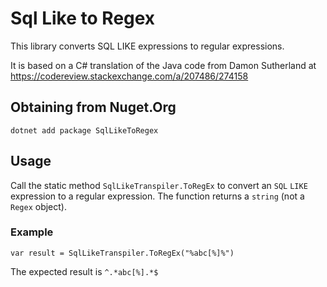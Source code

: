 # Sql Like to Regex

This library converts SQL LIKE expressions to regular expressions.

It is based on a C# translation of the Java code from Damon Sutherland at https://codereview.stackexchange.com/a/207486/274158

## Obtaining from Nuget.Org

`dotnet add package SqlLikeToRegex`

## Usage

Call the static method `SqlLikeTranspiler.ToRegEx` to convert an `SQL` `LIKE` expression to a regular expression. The function returns a `string` (not a `Regex` object).

### Example

`var result = SqlLikeTranspiler.ToRegEx("%abc[%]%")`

The expected result is `^.*abc[%].*$`
